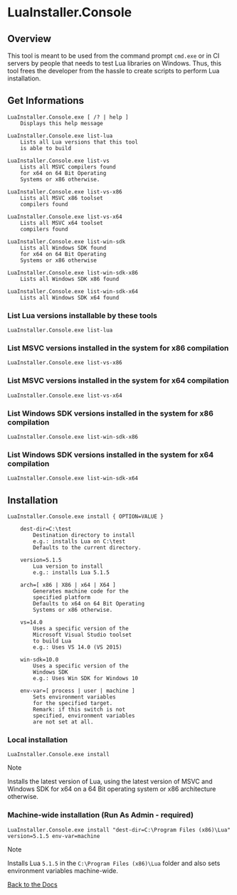 ﻿# LuaInstaller.Console

## Overview

This tool is meant to be used from the command prompt ```cmd.exe``` or in CI servers by people that needs to test Lua libraries on Windows. Thus, this tool frees the developer from the hassle to create scripts to perform Lua installation.

## Get Informations

```
LuaInstaller.Console.exe [ /? | help ]
    Displays this help message

LuaInstaller.Console.exe list-lua
    Lists all Lua versions that this tool
    is able to build

LuaInstaller.Console.exe list-vs
    Lists all MSVC compilers found
    for x64 on 64 Bit Operating
    Systems or x86 otherwise.

LuaInstaller.Console.exe list-vs-x86
    Lists all MSVC x86 toolset
    compilers found

LuaInstaller.Console.exe list-vs-x64
    Lists all MSVC x64 toolset
    compilers found

LuaInstaller.Console.exe list-win-sdk
    Lists all Windows SDK found
    for x64 on 64 Bit Operating
    Systems or x86 otherwise

LuaInstaller.Console.exe list-win-sdk-x86
    Lists all Windows SDK x86 found

LuaInstaller.Console.exe list-win-sdk-x64
    Lists all Windows SDK x64 found
```

### List Lua versions installable by these tools

```
LuaInstaller.Console.exe list-lua
```

### List MSVC versions installed in the system for x86 compilation

```
LuaInstaller.Console.exe list-vs-x86
```

### List MSVC versions installed in the system for x64 compilation

```
LuaInstaller.Console.exe list-vs-x64
```

### List Windows SDK versions installed in the system for x86 compilation

```
LuaInstaller.Console.exe list-win-sdk-x86
```

### List Windows SDK versions installed in the system for x64 compilation

```
LuaInstaller.Console.exe list-win-sdk-x64
```

## Installation

```
LuaInstaller.Console.exe install { OPTION=VALUE }

    dest-dir=C:\test
        Destination directory to install
        e.g.: installs Lua on C:\test
        Defaults to the current directory.
        
    version=5.1.5
        Lua version to install
        e.g.: installs Lua 5.1.5

    arch=[ x86 | X86 | x64 | X64 ]
        Generates machine code for the
        specified platform
        Defaults to x64 on 64 Bit Operating
        Systems or x86 otherwise.

    vs=14.0
        Uses a specific version of the
        Microsoft Visual Studio toolset
        to build Lua
        e.g.: Uses VS 14.0 (VS 2015)

    win-sdk=10.0
        Uses a specific version of the
        Windows SDK
        e.g.: Uses Win SDK for Windows 10

    env-var=[ process | user | machine ]
        Sets environment variables
        for the specified target.
        Remark: if this switch is not
        specified, environment variables
        are not set at all.
```

### Local installation

```
LuaInstaller.Console.exe install
```

> [!NOTE]
> 
> Installs the latest version of Lua, using the latest version of MSVC and Windows SDK for x64 on a 64 Bit operating system or x86 architecture otherwise.

### Machine-wide installation (Run As Admin - required)

```
LuaInstaller.Console.exe install "dest-dir=C:\Program Files (x86)\Lua" version=5.1.5 env-var=machine
```

> [!NOTE]
> 
> Installs Lua ```5.1.5``` in the ```C:\Program Files (x86)\Lua``` folder and also sets environment variables
machine-wide.

[Back to the Docs](../docs/README.md)